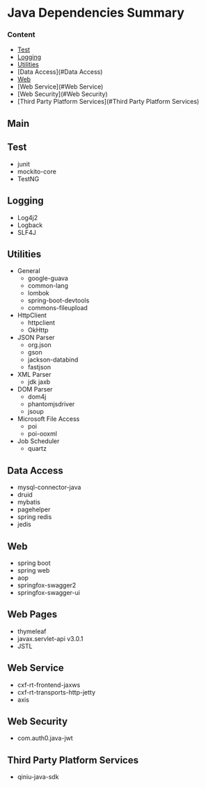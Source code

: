 # Java Dependencies Summary

### Content

- [Test](#Test)
- [Logging](#Logging)
- [Utilities](#Utilities)
- [Data Access](#Data Access)
- [Web](#Web)
- [Web Service](#Web Service)
- [Web Security](#Web Security)
- [Third Party Platform Services](#Third Party Platform Services)

## Main

## Test

- junit
- mockito-core
- TestNG

## Logging

- Log4j2
- Logback
- SLF4J

## Utilities

- General
  - google-guava
  - common-lang
  - lombok
  - spring-boot-devtools
  - commons-fileupload
- HttpClient
  - httpclient
  - OkHttp
- JSON Parser
  - org.json
  - gson
  - jackson-databind
  - fastjson
- XML Parser
  - jdk jaxb
- DOM Parser
  - dom4j
  - phantomjsdriver
  - jsoup
- Microsoft File Access
  - poi
  - poi-ooxml
- Job Scheduler
  - quartz

## Data Access

- mysql-connector-java
- druid
- mybatis
- pagehelper
- spring redis
- jedis

## Web

- spring boot
- spring web
- aop
- springfox-swagger2
- springfox-swagger-ui

## Web Pages

- thymeleaf
- javax.servlet-api v3.0.1
- JSTL

## Web Service

- cxf-rt-frontend-jaxws
- cxf-rt-transports-http-jetty
- axis

## Web Security

- com.auth0.java-jwt

## Third Party Platform Services

- qiniu-java-sdk